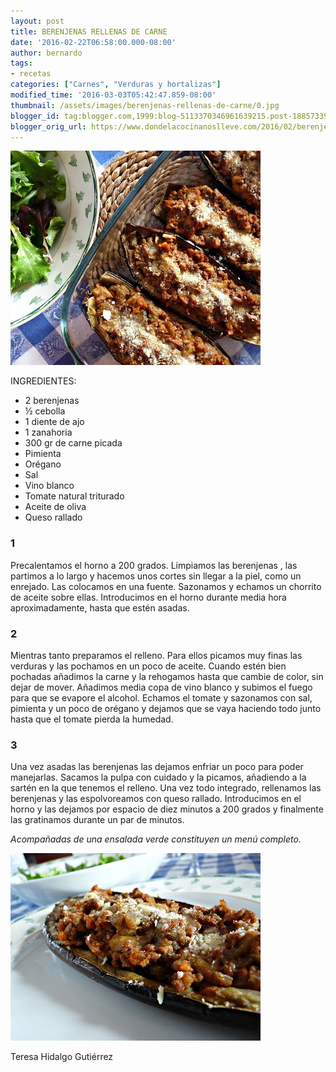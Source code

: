 ```yaml
---
layout: post
title: BERENJENAS RELLENAS DE CARNE
date: '2016-02-22T06:58:00.000-08:00'
author: bernardo
tags:
- recetas
categories: ["Carnes", "Verduras y hortalizas"]
modified_time: '2016-03-03T05:42:47.859-08:00'
thumbnail: /assets/images/berenjenas-rellenas-de-carne/0.jpg
blogger_id: tag:blogger.com,1999:blog-5113370346961639215.post-1885733939053976169
blogger_orig_url: https://www.dondelacocinanoslleve.com/2016/02/berenjenas-rellenas-de-carne.html
---
```


![](/assets/images/berenjenas-rellenas-de-carne/0.jpg)

  
INGREDIENTES:  

* 2 berenjenas
* ½ cebolla
* 1 diente de ajo
* 1 zanahoria
* 300 gr de carne picada
* Pimienta
* Orégano
* Sal
* Vino blanco
* Tomate natural triturado
* Aceite de oliva
* Queso rallado  

### 1

Precalentamos el horno a 200 grados. Limpiamos las berenjenas , las partimos a lo largo y hacemos unos cortes sin llegar a la piel, como un enrejado. Las colocamos en una fuente. Sazonamos y echamos un chorrito de aceite sobre ellas. Introducimos en el horno durante media hora aproximadamente, hasta que estén asadas.  

### 2

Mientras tanto preparamos el relleno. Para ellos picamos muy finas las verduras y las pochamos en un poco de aceite. Cuando estén bien pochadas añadimos la carne y la rehogamos hasta que cambie de color, sin dejar de mover. Añadimos media copa de vino blanco y subimos el fuego para que se evapore el alcohol. Echamos el tomate y sazonamos con sal, pimienta y un poco de orégano y dejamos que se vaya haciendo todo junto hasta que el tomate pierda la humedad.  

### 3

Una vez asadas las berenjenas las dejamos enfriar un poco para poder manejarlas. Sacamos la pulpa con cuidado y la picamos, añadiendo a la sartén en la que tenemos el relleno. Una vez todo integrado, rellenamos las berenjenas y las espolvoreamos con queso rallado. Introducimos en el horno y las dejamos por espacio de diez minutos a 200 grados y finalmente las gratinamos durante un par de minutos.  

_Acompañadas de una ensalada verde constituyen un menú completo._  

![](/assets/images/berenjenas-rellenas-de-carne/1.jpg)

  

Teresa Hidalgo Gutiérrez
